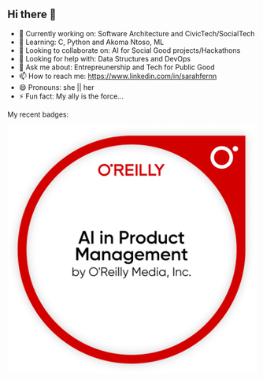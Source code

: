 ## Hi there 👋

- 🔭 Currently working on: Software Architecture and CivicTech/SocialTech
- 🌱 Learning: C, Python and Akoma Ntoso, ML 
- 👯 Looking to collaborate on: AI for Social Good projects/Hackathons
- 🤔 Looking for help with: Data Structures and DevOps 
- 💬 Ask me about: Entrepreunership and Tech for Public Good
- 📫 How to reach me: https://www.linkedin.com/in/sarahfernn
- 😄 Pronouns: she || her
- ⚡ Fun fact: My ally is the force...

My recent badges:

[![ChatGPT Cybersecurity](sf-ai-in-product-management.png)](https://www.credly.com/badges/69edba7b-52ce-4d48-aaaf-61eff9669749/public_url)



